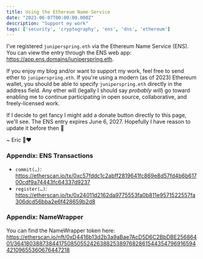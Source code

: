 ```yaml
---
title: Using the Ethereum Name Service
date: "2023-06-07T00:00:00.000Z"
description: "Support my work"
tags: ['security', 'cryptography', 'ens', 'dns', 'ethereum']
---
```

I've registered `juniperspring.eth` via the Ethereum Name Service (ENS).
You can view the entry through the ENS web app: https://app.ens.domains/juniperspring.eth.

If you enjoy my blog and/or want to support my work, feel free to send ether to `juniperspring.eth`. If you're using a modern (as of 2023) Ethereum wallet, you should be able to specify `juniperspring.eth` directly in the address field. Any ether will (legally I should say *probably will*) go toward enabling me to continue participating in open source, collaborative, and freely-licensed work.

If I decide to get fancy I might add a donate button directly to this page, we'll see. The ENS entry expires June 6, 2027. Hopefully I have reason to update it before then 🙂

~ Eric 🌱❤️

### Appendix: ENS Transactions
- `commit(…)`: https://etherscan.io/tx/0xc57fddc1c2abff2819641fc869e8d57fd4b6b61700cdf9a74443fc64337d9237
- `register(…)`: https://etherscan.io/tx/0x24011d2162da9775553fa0b811e9571522557fa306dcd56bba2e6f428659b2d8

### Appendix: NameWrapper
You can find the NameWrapper token here: https://etherscan.io/nft/0xD4416b13d2b3a9aBae7AcD5D6C2BbDBE25686401/36418038873844175085055242638825389768286154435479691659442109655360676447218
